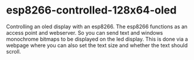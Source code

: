 # esp8266-controlled-128x64-oled
Controlling an oled display with an esp8266. The esp8266 functions as an access point and webserver. So you can send text and windows monochrome bitmaps to be displayed on the led display. This is done via a webpage where you can also set the text size and whether the text should scroll.
